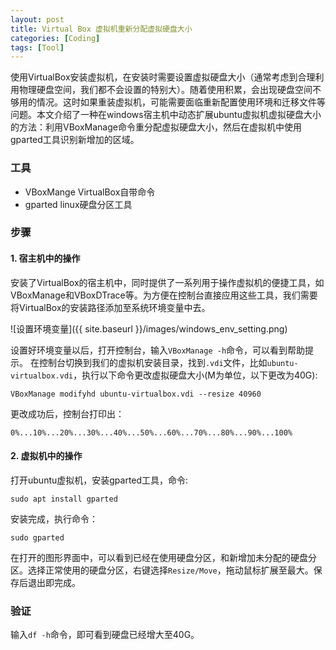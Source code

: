 ```yaml
---
layout: post
title: Virtual Box 虚拟机重新分配虚拟硬盘大小
categories: [Coding]
tags: [Tool]
---
```


使用VirtualBox安装虚拟机，在安装时需要设置虚拟硬盘大小（通常考虑到合理利用物理硬盘空间，我们都不会设置的特别大）。随着使用积累，会出现硬盘空间不够用的情况。这时如果重装虚拟机，可能需要面临重新配置使用环境和迁移文件等问题。本文介绍了一种在windows宿主机中动态扩展ubuntu虚拟机虚拟硬盘大小的方法：利用VBoxManage命令重分配虚拟硬盘大小，然后在虚拟机中使用gparted工具识别新增加的区域。

### 工具

- VBoxMange VirtualBox自带命令
- gparted linux硬盘分区工具

### 步骤

#### 1. 宿主机中的操作

安装了VirtualBox的宿主机中，同时提供了一系列用于操作虚拟机的便捷工具，如VBoxManage和VBoxDTrace等。为方便在控制台直接应用这些工具，我们需要将VirtualBox的安装路径添加至系统环境变量中去。

![设置环境变量]({{ site.baseurl }}/images/windows_env_setting.png)

设置好环境变量以后，打开控制台，输入`VBoxManage -h`命令，可以看到帮助提示。
在控制台切换到我们的虚拟机安装目录，找到`.vdi`文件，比如`ubuntu-virtualbox.vdi`，执行以下命令更改虚拟硬盘大小(M为单位，以下更改为40G):

    VBoxManage modifyhd ubuntu-virtualbox.vdi --resize 40960

更改成功后，控制台打印出：

    0%...10%...20%...30%...40%...50%...60%...70%...80%...90%...100%


#### 2. 虚拟机中的操作

打开ubuntu虚拟机，安装gparted工具，命令:

    sudo apt install gparted

安装完成，执行命令：

    sudo gparted

在打开的图形界面中，可以看到已经在使用硬盘分区，和新增加未分配的硬盘分区。选择正常使用的硬盘分区，右键选择`Resize/Move`，拖动鼠标扩展至最大。保存后退出即完成。

### 验证
输入`df -h`命令，即可看到硬盘已经增大至40G。
